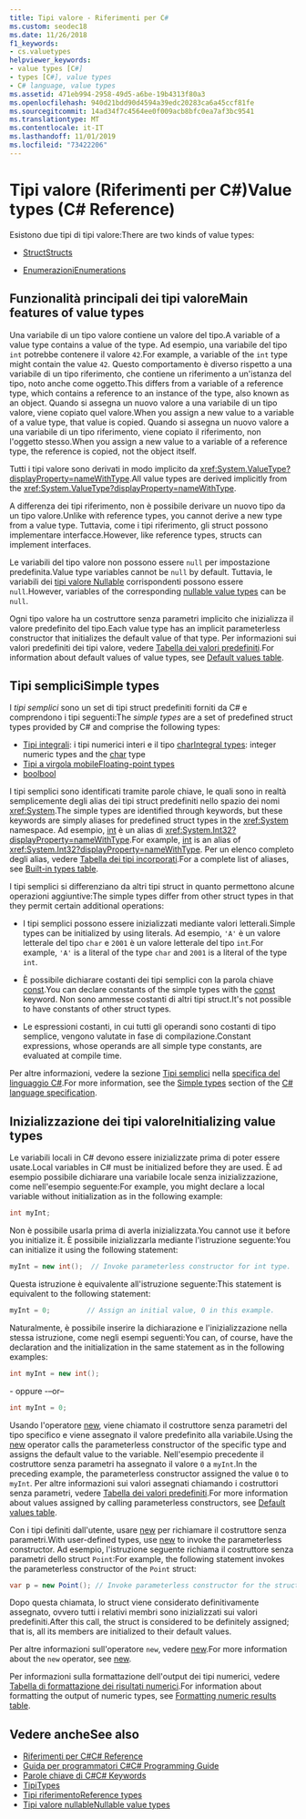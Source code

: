 ```yaml
---
title: Tipi valore - Riferimenti per C#
ms.custom: seodec18
ms.date: 11/26/2018
f1_keywords:
- cs.valuetypes
helpviewer_keywords:
- value types [C#]
- types [C#], value types
- C# language, value types
ms.assetid: 471eb994-2958-49d5-a6be-19b4313f80a3
ms.openlocfilehash: 940d21bdd90d4594a39edc20283ca6a45ccf81fe
ms.sourcegitcommit: 14ad34f7c4564ee0f009acb8bfc0ea7af3bc9541
ms.translationtype: MT
ms.contentlocale: it-IT
ms.lasthandoff: 11/01/2019
ms.locfileid: "73422206"
---
```

# <a name="value-types-c-reference"></a><span data-ttu-id="31fcd-102">Tipi valore (Riferimenti per C#)</span><span class="sxs-lookup"><span data-stu-id="31fcd-102">Value types (C# Reference)</span></span>

<span data-ttu-id="31fcd-103">Esistono due tipi di tipi valore:</span><span class="sxs-lookup"><span data-stu-id="31fcd-103">There are two kinds of value types:</span></span>

- [<span data-ttu-id="31fcd-104">Struct</span><span class="sxs-lookup"><span data-stu-id="31fcd-104">Structs</span></span>](struct.md)

- [<span data-ttu-id="31fcd-105">Enumerazioni</span><span class="sxs-lookup"><span data-stu-id="31fcd-105">Enumerations</span></span>](enum.md)

## <a name="main-features-of-value-types"></a><span data-ttu-id="31fcd-106">Funzionalità principali dei tipi valore</span><span class="sxs-lookup"><span data-stu-id="31fcd-106">Main features of value types</span></span>

<span data-ttu-id="31fcd-107">Una variabile di un tipo valore contiene un valore del tipo.</span><span class="sxs-lookup"><span data-stu-id="31fcd-107">A variable of a value type contains a value of the type.</span></span> <span data-ttu-id="31fcd-108">Ad esempio, una variabile del tipo `int` potrebbe contenere il valore `42`.</span><span class="sxs-lookup"><span data-stu-id="31fcd-108">For example, a variable of the `int` type might contain the value `42`.</span></span> <span data-ttu-id="31fcd-109">Questo comportamento è diverso rispetto a una variabile di un tipo riferimento, che contiene un riferimento a un'istanza del tipo, noto anche come oggetto.</span><span class="sxs-lookup"><span data-stu-id="31fcd-109">This differs from a variable of a reference type, which contains a reference to an instance of the type, also known as an object.</span></span> <span data-ttu-id="31fcd-110">Quando si assegna un nuovo valore a una variabile di un tipo valore, viene copiato quel valore.</span><span class="sxs-lookup"><span data-stu-id="31fcd-110">When you assign a new value to a variable of a value type, that value is copied.</span></span> <span data-ttu-id="31fcd-111">Quando si assegna un nuovo valore a una variabile di un tipo riferimento, viene copiato il riferimento, non l'oggetto stesso.</span><span class="sxs-lookup"><span data-stu-id="31fcd-111">When you assign a new value to a variable of a reference type, the reference is copied, not the object itself.</span></span>

<span data-ttu-id="31fcd-112">Tutti i tipi valore sono derivati in modo implicito da <xref:System.ValueType?displayProperty=nameWithType>.</span><span class="sxs-lookup"><span data-stu-id="31fcd-112">All value types are derived implicitly from the <xref:System.ValueType?displayProperty=nameWithType>.</span></span>

<span data-ttu-id="31fcd-113">A differenza dei tipi riferimento, non è possibile derivare un nuovo tipo da un tipo valore.</span><span class="sxs-lookup"><span data-stu-id="31fcd-113">Unlike with reference types, you cannot derive a new type from a value type.</span></span> <span data-ttu-id="31fcd-114">Tuttavia, come i tipi riferimento, gli struct possono implementare interfacce.</span><span class="sxs-lookup"><span data-stu-id="31fcd-114">However, like reference types, structs can implement interfaces.</span></span>

<span data-ttu-id="31fcd-115">Le variabili del tipo valore non possono essere `null` per impostazione predefinita.</span><span class="sxs-lookup"><span data-stu-id="31fcd-115">Value type variables cannot be `null` by default.</span></span> <span data-ttu-id="31fcd-116">Tuttavia, le variabili dei [tipi valore Nullable](../../programming-guide/nullable-types/index.md) corrispondenti possono essere `null`.</span><span class="sxs-lookup"><span data-stu-id="31fcd-116">However, variables of the corresponding [nullable value types](../../programming-guide/nullable-types/index.md) can be `null`.</span></span>

<span data-ttu-id="31fcd-117">Ogni tipo valore ha un costruttore senza parametri implicito che inizializza il valore predefinito del tipo.</span><span class="sxs-lookup"><span data-stu-id="31fcd-117">Each value type has an implicit parameterless constructor that initializes the default value of that type.</span></span> <span data-ttu-id="31fcd-118">Per informazioni sui valori predefiniti dei tipi valore, vedere [Tabella dei valori predefiniti](default-values-table.md).</span><span class="sxs-lookup"><span data-stu-id="31fcd-118">For information about default values of value types, see [Default values table](default-values-table.md).</span></span>

## <a name="simple-types"></a><span data-ttu-id="31fcd-119">Tipi semplici</span><span class="sxs-lookup"><span data-stu-id="31fcd-119">Simple types</span></span>

<span data-ttu-id="31fcd-120">I *tipi semplici* sono un set di tipi struct predefiniti forniti da C# e comprendono i tipi seguenti:</span><span class="sxs-lookup"><span data-stu-id="31fcd-120">The *simple types* are a set of predefined struct types provided by C# and comprise the following types:</span></span>

- <span data-ttu-id="31fcd-121">[Tipi integrali](../builtin-types/integral-numeric-types.md): i tipi numerici interi e il tipo [char](char.md)</span><span class="sxs-lookup"><span data-stu-id="31fcd-121">[Integral types](../builtin-types/integral-numeric-types.md): integer numeric types and the [char](char.md) type</span></span>
- [<span data-ttu-id="31fcd-122">Tipi a virgola mobile</span><span class="sxs-lookup"><span data-stu-id="31fcd-122">Floating-point types</span></span>](../builtin-types/floating-point-numeric-types.md)
- [<span data-ttu-id="31fcd-123">bool</span><span class="sxs-lookup"><span data-stu-id="31fcd-123">bool</span></span>](bool.md)

<span data-ttu-id="31fcd-124">I tipi semplici sono identificati tramite parole chiave, le quali sono in realtà semplicemente degli alias dei tipi struct predefiniti nello spazio dei nomi <xref:System>.</span><span class="sxs-lookup"><span data-stu-id="31fcd-124">The simple types are identified through keywords, but these keywords are simply aliases for predefined struct types in the <xref:System> namespace.</span></span> <span data-ttu-id="31fcd-125">Ad esempio, [int](../builtin-types/integral-numeric-types.md) è un alias di <xref:System.Int32?displayProperty=nameWithType>.</span><span class="sxs-lookup"><span data-stu-id="31fcd-125">For example, [int](../builtin-types/integral-numeric-types.md) is an alias of <xref:System.Int32?displayProperty=nameWithType>.</span></span> <span data-ttu-id="31fcd-126">Per un elenco completo degli alias, vedere [Tabella dei tipi incorporati](built-in-types-table.md).</span><span class="sxs-lookup"><span data-stu-id="31fcd-126">For a complete list of aliases, see [Built-in types table](built-in-types-table.md).</span></span>

<span data-ttu-id="31fcd-127">I tipi semplici si differenziano da altri tipi struct in quanto permettono alcune operazioni aggiuntive:</span><span class="sxs-lookup"><span data-stu-id="31fcd-127">The simple types differ from other struct types in that they permit certain additional operations:</span></span>

- <span data-ttu-id="31fcd-128">I tipi semplici possono essere inizializzati mediante valori letterali.</span><span class="sxs-lookup"><span data-stu-id="31fcd-128">Simple types can be initialized by using literals.</span></span> <span data-ttu-id="31fcd-129">Ad esempio, `'A'` è un valore letterale del tipo `char` e `2001` è un valore letterale del tipo `int`.</span><span class="sxs-lookup"><span data-stu-id="31fcd-129">For example, `'A'` is a literal of the type `char` and `2001` is a literal of the type `int`.</span></span>

- <span data-ttu-id="31fcd-130">È possibile dichiarare costanti dei tipi semplici con la parola chiave [const](const.md).</span><span class="sxs-lookup"><span data-stu-id="31fcd-130">You can declare constants of the simple types with the [const](const.md) keyword.</span></span> <span data-ttu-id="31fcd-131">Non sono ammesse costanti di altri tipi struct.</span><span class="sxs-lookup"><span data-stu-id="31fcd-131">It's not possible to have constants of other struct types.</span></span>

- <span data-ttu-id="31fcd-132">Le espressioni costanti, in cui tutti gli operandi sono costanti di tipo semplice, vengono valutate in fase di compilazione.</span><span class="sxs-lookup"><span data-stu-id="31fcd-132">Constant expressions, whose operands are all simple type constants, are evaluated at compile time.</span></span>

<span data-ttu-id="31fcd-133">Per altre informazioni, vedere la sezione [Tipi semplici](~/_csharplang/spec/types.md#simple-types) nella [specifica del linguaggio C#](/dotnet/csharp/language-reference/language-specification/introduction).</span><span class="sxs-lookup"><span data-stu-id="31fcd-133">For more information, see the [Simple types](~/_csharplang/spec/types.md#simple-types) section of the [C# language specification](/dotnet/csharp/language-reference/language-specification/introduction).</span></span>

## <a name="initializing-value-types"></a><span data-ttu-id="31fcd-134">Inizializzazione dei tipi valore</span><span class="sxs-lookup"><span data-stu-id="31fcd-134">Initializing value types</span></span>

<span data-ttu-id="31fcd-135">Le variabili locali in C# devono essere inizializzate prima di poter essere usate.</span><span class="sxs-lookup"><span data-stu-id="31fcd-135">Local variables in C# must be initialized before they are used.</span></span> <span data-ttu-id="31fcd-136">È ad esempio possibile dichiarare una variabile locale senza inizializzazione, come nell'esempio seguente:</span><span class="sxs-lookup"><span data-stu-id="31fcd-136">For example, you might declare a local variable without initialization as in the following example:</span></span>

```csharp
int myInt;
```

<span data-ttu-id="31fcd-137">Non è possibile usarla prima di averla inizializzata.</span><span class="sxs-lookup"><span data-stu-id="31fcd-137">You cannot use it before you initialize it.</span></span> <span data-ttu-id="31fcd-138">È possibile inizializzarla mediante l'istruzione seguente:</span><span class="sxs-lookup"><span data-stu-id="31fcd-138">You can initialize it using the following statement:</span></span>

```csharp
myInt = new int();  // Invoke parameterless constructor for int type.
```

<span data-ttu-id="31fcd-139">Questa istruzione è equivalente all'istruzione seguente:</span><span class="sxs-lookup"><span data-stu-id="31fcd-139">This statement is equivalent to the following statement:</span></span>

```csharp
myInt = 0;         // Assign an initial value, 0 in this example.
```

<span data-ttu-id="31fcd-140">Naturalmente, è possibile inserire la dichiarazione e l'inizializzazione nella stessa istruzione, come negli esempi seguenti:</span><span class="sxs-lookup"><span data-stu-id="31fcd-140">You can, of course, have the declaration and the initialization in the same statement as in the following examples:</span></span>

```csharp
int myInt = new int();
```

<span data-ttu-id="31fcd-141">\- oppure -</span><span class="sxs-lookup"><span data-stu-id="31fcd-141">–or–</span></span>

```csharp
int myInt = 0;
```

<span data-ttu-id="31fcd-142">Usando l'operatore [new](../operators/new-operator.md), viene chiamato il costruttore senza parametri del tipo specifico e viene assegnato il valore predefinito alla variabile.</span><span class="sxs-lookup"><span data-stu-id="31fcd-142">Using the [new](../operators/new-operator.md) operator calls the parameterless constructor of the specific type and assigns the default value to the variable.</span></span> <span data-ttu-id="31fcd-143">Nell'esempio precedente il costruttore senza parametri ha assegnato il valore `0` a `myInt`.</span><span class="sxs-lookup"><span data-stu-id="31fcd-143">In the preceding example, the parameterless constructor assigned the value `0` to `myInt`.</span></span> <span data-ttu-id="31fcd-144">Per altre informazioni sui valori assegnati chiamando i costruttori senza parametri, vedere [Tabella dei valori predefiniti](default-values-table.md).</span><span class="sxs-lookup"><span data-stu-id="31fcd-144">For more information about values assigned by calling parameterless constructors, see [Default values table](default-values-table.md).</span></span>

<span data-ttu-id="31fcd-145">Con i tipi definiti dall'utente, usare [new](../operators/new-operator.md) per richiamare il costruttore senza parametri.</span><span class="sxs-lookup"><span data-stu-id="31fcd-145">With user-defined types, use [new](../operators/new-operator.md) to invoke the parameterless constructor.</span></span> <span data-ttu-id="31fcd-146">Ad esempio, l'istruzione seguente richiama il costruttore senza parametri dello struct `Point`:</span><span class="sxs-lookup"><span data-stu-id="31fcd-146">For example, the following statement invokes the parameterless constructor of the `Point` struct:</span></span>

```csharp
var p = new Point(); // Invoke parameterless constructor for the struct.
```

<span data-ttu-id="31fcd-147">Dopo questa chiamata, lo struct viene considerato definitivamente assegnato, ovvero tutti i relativi membri sono inizializzati sui valori predefiniti.</span><span class="sxs-lookup"><span data-stu-id="31fcd-147">After this call, the struct is considered to be definitely assigned; that is, all its members are initialized to their default values.</span></span>

<span data-ttu-id="31fcd-148">Per altre informazioni sull'operatore `new`, vedere [new](../operators/new-operator.md).</span><span class="sxs-lookup"><span data-stu-id="31fcd-148">For more information about the `new` operator, see [new](../operators/new-operator.md).</span></span>

<span data-ttu-id="31fcd-149">Per informazioni sulla formattazione dell'output dei tipi numerici, vedere [Tabella di formattazione dei risultati numerici](formatting-numeric-results-table.md).</span><span class="sxs-lookup"><span data-stu-id="31fcd-149">For information about formatting the output of numeric types, see [Formatting numeric results table](formatting-numeric-results-table.md).</span></span>

## <a name="see-also"></a><span data-ttu-id="31fcd-150">Vedere anche</span><span class="sxs-lookup"><span data-stu-id="31fcd-150">See also</span></span>

- [<span data-ttu-id="31fcd-151">Riferimenti per C#</span><span class="sxs-lookup"><span data-stu-id="31fcd-151">C# Reference</span></span>](../index.md)
- [<span data-ttu-id="31fcd-152">Guida per programmatori C#</span><span class="sxs-lookup"><span data-stu-id="31fcd-152">C# Programming Guide</span></span>](../../programming-guide/index.md)
- [<span data-ttu-id="31fcd-153">Parole chiave di C#</span><span class="sxs-lookup"><span data-stu-id="31fcd-153">C# Keywords</span></span>](index.md)
- [<span data-ttu-id="31fcd-154">Tipi</span><span class="sxs-lookup"><span data-stu-id="31fcd-154">Types</span></span>](/dotnet/csharp/language-reference/keywords)
- [<span data-ttu-id="31fcd-155">Tipi riferimento</span><span class="sxs-lookup"><span data-stu-id="31fcd-155">Reference types</span></span>](reference-types.md)
- [<span data-ttu-id="31fcd-156">Tipi valore nullable</span><span class="sxs-lookup"><span data-stu-id="31fcd-156">Nullable value types</span></span>](../../programming-guide/nullable-types/index.md)
